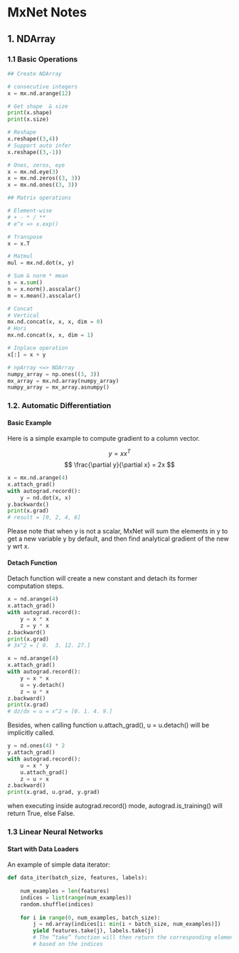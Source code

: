 # MxNet Notes
<script type="text/javascript" src="https://cdn.mathjax.org/mathjax/latest/MathJax.js?config=TeX-AMS_HTML"></script>

## 1. NDArray
### 1.1 Basic Operations
```python
## Create NDArray

# consecutive integers
x = mx.nd.arange(12)

# Get shape  & size
print(x.shape)
print(x.size)

# Reshape
x.reshape((3,4))
# Support auto infer
x.reshape((3,-1)) 

# Ones, zeros, eye
x = mx.nd.eye(3)
x = mx.nd.zeros((3, 3))
x = mx.nd.ones((3, 3))

## Matrix operations

# Element-wise
# + - * / **
# e^x => x.exp()

# Transpose 
x = x.T

# Matmul
mul = mx.nd.dot(x, y)

# Sum & norm * mean
s = x.sum()
n = x.norm().asscalar()
m = x.mean().asscalar()

# Concat
# Vertical
mx.nd.concat(x, x, x, dim = 0)
# Hori
mx.nd.concat(x, x, dim = 1)

# Inplace operation
x[:] = x + y

# npArray <=> NDArray
numpy_array = np.ones((3, 3))
mx_array = mx.nd.array(numpy_array)
numpy_array = mx_array.asnumpy()

```

### 1.2. Automatic Differentiation

#### Basic Example
Here is a simple example to compute gradient to a column vector.

$$ y = x x^T$$
$$ \frac{\partial y}{\partial x} = 2x $$

```python
x = mx.nd.arange(4)
x.attach_grad()
with autograd.record():
	y = nd.dot(x, x)
y.backwardx()
print(x.grad)
# result = [0, 2, 4, 6]
```
Please note that when y is not a scalar, MxNet will sum the elements in y to get a new variable y by default, and then find analytical gradient of the new y wrt x.

#### Detach Function
Detach function will create a new constant and detach its former computation steps.
```python
x = nd.arange(4)
x.attach_grad()
with autograd.record():
    y = x * x
    z = y * x
z.backward()
print(x.grad)
# 3x^2 = [ 0.  3. 12. 27.]

x = nd.arange(4)
x.attach_grad()
with autograd.record():
    y = x * x
    u = y.detach()
    z = u * x
z.backward()
print(x.grad)
# dz/dx = u = x^2 = [0. 1. 4. 9.]
```

Besides, when calling function u.attach_grad(), u = u.detach() will be implicitly called. 
```python
y = nd.ones(4) * 2 
y.attach_grad() 
with autograd.record():
	u = x * y 
	u.attach_grad() 
	z = u + x 
z.backward()
print(x.grad, u.grad, y.grad)
``` 

when executing inside autograd.record() mode, autograd.is_training() will return True, else False.

### 1.3 Linear Neural Networks

#### Start with Data Loaders
An example of simple data iterator:
```python
def data_iter(batch_size, features, labels):
	
	num_examples = len(features)
	indices = list(range(num_examples))  
	random.shuffle(indices) 
	
	for i in range(0, num_examples, batch_size):
		j = nd.array(indices[i: min(i + batch_size, num_examples)]) 
		yield features.take(j), labels.take(j) 
		# The “take” function will then return the corresponding element 
		# based on the indices
```

<!--stackedit_data:
eyJoaXN0b3J5IjpbLTg0MzA3NTc0NywzNjIwNDc3MDEsLTQ2Nj
AwNTIzMywtMTA4NDI1NjkwNywtNzIwMDk5OTgsMTkxNDE3NTY3
NCwtMjYwNTI1OTcyLDM1MzQ2NTEyMSwtMTEyMDQxMzYzMywxNT
MzNTI4NDY2LDEyNTA2MzI1OTgsMTQxNzg0MTU1MSwtMTQyMzE5
NzI4MSwxMjAxNzA5NDkwLC0xMDI0MzkzNDcwXX0=
-->